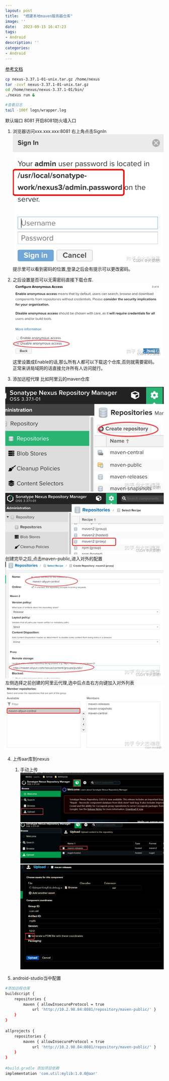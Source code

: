 ```yaml
---
layout: post
title:  "搭建本地maven服务器仓库"
image: ''
date:   2023-09-15 16:47:23
tags:
- Android
description: ''
categories: 
- Android
---
```


[参考文档](https://blog.csdn.net/zhuguanbo/article/details/129026067)
```sh
cp nexus-3.37.1-01-unix.tar.gz /home/nexus
tar -zxvf nexus-3.37.1-01-unix.tar.gz 
cd /home/nexus/nexus-3.37.1-01/bin/
./nexus run &
```

```sh
#查看日志
tail -100f logs/wrapper.log
```
默认端口 8081
开启8081防火墙入口


1. 浏览器访问xxx.xxx.xxx:8081
右上角点击SignIn  
![图片](..\assets\img\android\password.png)  
提示里可以看到密码的位置,登录之后会有提示可以更改密码。


2. 之后设置是否可以无需密码直接下载仓库.
![图片](..\assets\img\android\access.png) 
这里设置成Enable的话,那么所有人都可以下载这个仓库,否则就需要密码。  
正常来讲局域网的话直接允许所有人访问就行。


3. 添加远程代理 比如阿里云的maven仓库

![图片](..\assets\img\android\proxy1.png)  
![图片](..\assets\img\android\proxy2.png)    
创建完毕之后,点击maven-public,进入对外的配置   
![图片](..\assets\img\android\proxy3.png)  
左侧选择之前创建的阿里云代理,选中后点击右方向键加入对外列表  
![图片](..\assets\img\android\proxy4.png)  

4. 上传aar库到nexus
    1. 手动上传
    ![图片](..\assets\img\android\upload.png)
    ![图片](..\assets\img\android\upload2.png)
    ![图片](..\assets\img\android\upload3.png)
    

5. android-studio当中配置
```sh
#添加远程仓库
buildscript {
    repositories {
        maven { allowInsecureProtocol = true
            url 'http://10.2.98.84:8081/repository/maven-public/' }
    }
}

allprojects {
    repositories {
        maven { allowInsecureProtocol = true
            url 'http://10.2.98.84:8081/repository/maven-public/' }
    }
}

#build.gradle 添加项目依赖 
implementation 'com.util:mylib:1.0.0@aar'
```
